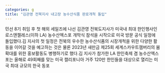 ```yaml
---
categories: g
title: "김관영 전북지사 내고장 농수산식품 판로개척 돌입"
---
```

민선 8기 취임 후 첫 해외 세일즈에 나선 김관영 전북도지사가 미국내 최대 한인행사인 로스앤젤레스(이하 LA) 농수산엑스포 개막식 참석을 시작으로 미국 방문 공식 일정에 돌입했다.김 지사의 첫 일정은 전북의 우수한 농수산식품의 시장개척을 위한 다양한 활동을 이어갈 것을 예고하는 것은 물론 2023년 새만금 제25회 세계스카우트잼버리의 붐 확대를 위한 홍보활동도 병행하기로 했다.김 지사가 참가한 LA 한인축제 겸 농수산엑스포는 올해로 49회째를 맞는 미국 캘리포니아 거주 120만 한인들을 대상으로 열리는 미국 최대 규모의 한국 동포